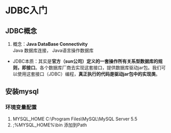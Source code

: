 # JDBC入门
## JDBC概念
1. 概念：**Java DataBase Connectivity**  
Java 数据库连接， Java语言操作数据库

* JDBC本质：其实是**官方（sun公司）定义的一套操作所有关系型数据库的规则，即接口**。各个数据库厂商去实现这套接口，提供数据库驱动jar包。我们可以使用这套接口（JDBC）编程，**真正执行的代码是驱动jar包中的实现类**。

## 安装mysql
### 环境变量配置
1. MYSQL_HOME C:\Program Files\MySQL\MySQL Server 5.5
2. ;%MYSQL_HOME%\bin 添加到Path

